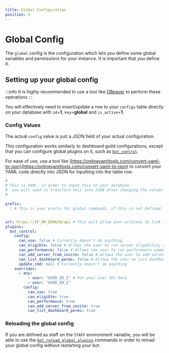 ```yaml
---
title: Global Configuration
position: 5
---
```


# Global Config

The `global` config is the configuration which lets you define some global variables and permissions for your instance.
It is important that you define it.

## Setting up your global config

:::info
It is highly recommended to use a tool like [DBeaver](https://dbeaver.io/download/) to perform these operations
:::

You will effectively need to insert/update a row to your `configs` table directly on your database with `id`=**1**, `key`=**global** and `is_active`=**1**.

### Config Values

The actual `config` value is just a JSON field of your actual configuration.

This configuration works similarly to dashboard guild configurations, except that you can configure global plugins on it, such as [`bot_control`](./bot-control.md).

For ease of use, use a tool like [https://onlineyamltools.com/convert-yaml-to-json](https://onlineyamltools.com/convert-yaml-to-json) to convert your YAML code directly into JSON for inputting into the table row.

```yaml
#
# This is YAML, in order to input this on your database
#  you will need to transform this into JSON after changing the values!
#

prefix:
  ! # This is your prefix for global commands, if this is not defined, the default prefix is @bot-mention


url: https://IP_OR_DOMAIN/api # This will allow your archives to link to a URL
plugins:
  bot_control:
    config:
      can_use: false # Currently doesn't do anything
      can_eligible: false # Allows the user to run server eligibility commands
      can_performance: false # Allows the user to run performance commands
      can_add_server_from_invite: false # Allows the user to add servers based on eligibility checks of a invite URL
      can_list_dashboard_perms: false # Allows the user to list dashboard permissions for a guild
      update_cmd: null # Currently doesn't do anything
    overrides:
      - any:
          - user: "USER_ID_1" # Put your user IDs here
          - user: "USER_ID_2"
        config:
          can_use: true
          can_eligible: true
          can_performance: true
          can_add_server_from_invite: true
          can_list_dashboard_perms: true
```

### Reloading the global config

If you are defined as staff on the `STAFF` environment variable, you will be able to use the [`bot_reload_global_plugins`](./bot-control.md#bot-reload-global-plugins) commands in order to reload your global config without restarting your bot.
